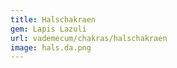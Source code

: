 ```yaml
---
title: Halschakraen
gem: Lapis Lazuli
url: vademecum/chakras/halschakraen
image: hals.da.png
---
```

